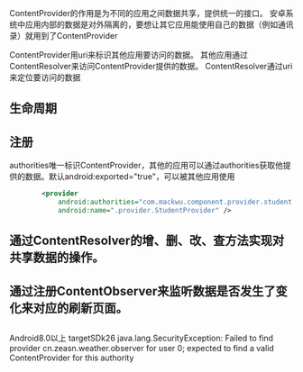 
ContentProvider的作用是为不同的应用之间数据共享，提供统一的接口。
安卓系统中应用内部的数据是对外隔离的，要想让其它应用能使用自己的数据（例如通讯录）就用到了ContentProvider

ContentProvider用uri来标识其他应用要访问的数据。
其他应用通过ContentResolver来访问ContentProvider提供的数据。
ContentResolver通过uri来定位要访问的数据



## 生命周期


## 注册
authorities唯一标识ContentProvider，其他的应用可以通过authorities获取他提供的数据。默认android:exported="true"，可以被其他应用使用
```xml
        <provider
            android:authorities="com.mackwu.component.provider.student.StudentProvider"
            android:name=".provider.StudentProvider" />
```

## 通过ContentResolver的增、删、改、查方法实现对共享数据的操作。
## 通过注册ContentObserver来监听数据是否发生了变化来对应的刷新页面。


##
Android8.0以上 targetSDk26
java.lang.SecurityException: Failed to find provider cn.zeasn.weather.observer for user 0; expected to find a valid ContentProvider for this authority

